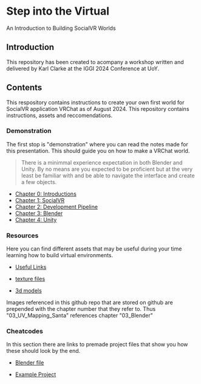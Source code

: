 # Step into the Virtual
An Introduction to Building SocialVR Worlds

## Introduction
This repository has been created to acompany a workshop written and delivered by Karl Clarke at the IGGI 2024 Conference at UoY.

## Contents
This respository contains instructions to create your own first world for SocialVR application VRChat as of August 2024. This repository contains instructions, assets and reccomendations.

### Demonstration
The first stop is "demonstration" where you can read the notes made for this presentation. This should guide you on how to make a VRChat world.

> There is a minimmal experience expectation in both Blender and Unity. By no means are you expected to be proficient but at the very least be familiar with and be able to navigate the interface and create a few objects.

- [Chapter 0: Introductions](https://github.com/LlamahatVR/StepIntoTheVirtual/blob/main/demo/00%20Karl%20Introduction.md)
- [Chapter 1: SocialVR](https://github.com/LlamahatVR/StepIntoTheVirtual/blob/main/demo/01%20Social%20VR.md)
- [Chapter 2: Development Pipeline](https://github.com/LlamahatVR/StepIntoTheVirtual/blob/main/demo/02%20Development%20Pipeline.md)
- [Chapter 3: Blender](https://github.com/LlamahatVR/StepIntoTheVirtual/blob/main/demo/03%20Blender.md)
- [Chapter 4: Unity](https://github.com/LlamahatVR/StepIntoTheVirtual/blob/main/demo/04%20Unity.md)

### Resources
Here you can find different assets that may be useful during your time learning how to build virtual environments.

- [Useful Links](https://github.com/LlamahatVR/StepIntoTheVirtual/blob/main/resources/Useful%20Links.md)

- [texture files](https://github.com/LlamaHatMedia/StepIntoTheVirtual/tree/main/resources/textures)

- [3d models](https://github.com/LlamaHatMedia/StepIntoTheVirtual/tree/main/resources/3dmodels)

Images referenced in this github repo that are stored on github are prepended with the chapter number that they refer to. Thus "03_UV_Mapping_Santa" references chapter "03_Blender"

### Cheatcodes
In this section there are links to premade project files that show you how these should look by the end.

- [Blender file](https://github.com/LlamaHatMedia/StepIntoTheVirtual/tree/main/resources/blender)

- [Example Project](https://github.com/LlamaHatMedia/StepIntoTheVirtual-Example)
